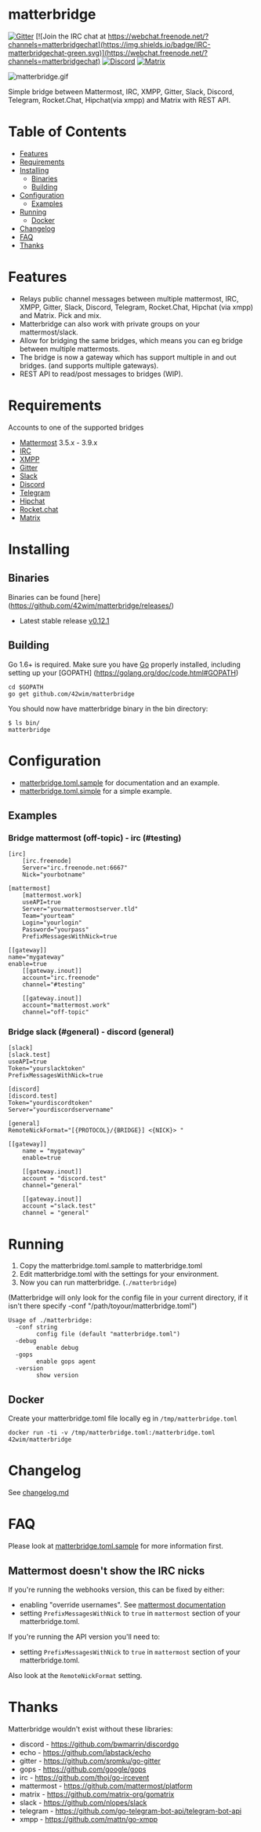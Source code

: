 # matterbridge
[![Gitter](https://img.shields.io/gitter/room/nwjs/nw.js.svg)](https://gitter.im/42wim/matterbridge) [![Join the IRC chat at https://webchat.freenode.net/?channels=matterbridgechat](https://img.shields.io/badge/IRC-matterbridgechat-green.svg)](https://webchat.freenode.net/?channels=matterbridgechat) [![Discord](https://img.shields.io/badge/discord-matterbridge-green.svg)](https://discord.gg/AkKPtrQ) [![Matrix](https://img.shields.io/badge/matrix-matterbridge-green.svg)](https://riot.im/app/#/room/#matterbridge:matrix.org)

![matterbridge.gif](https://s15.postimg.org/qpjhp6y3f/matterbridge.gif)

Simple bridge between Mattermost, IRC, XMPP, Gitter, Slack, Discord, Telegram, Rocket.Chat, Hipchat(via xmpp) and Matrix with REST API.

# Table of Contents
 * [Features](#features)
 * [Requirements](#requirements)
 * [Installing](#installing)
   * [Binaries](#binaries)
   * [Building](#building)
 * [Configuration](#configuration)
   * [Examples](#examples) 
 * [Running](#running)
   * [Docker](#docker)
 * [Changelog](#changelog)
 * [FAQ](#faq)
 * [Thanks](#thanks)

# Features
* Relays public channel messages between multiple mattermost, IRC, XMPP, Gitter, Slack, Discord, Telegram, Rocket.Chat, Hipchat (via xmpp) and Matrix. Pick and mix.
* Matterbridge can also work with private groups on your mattermost/slack.
* Allow for bridging the same bridges, which means you can eg bridge between multiple mattermosts.
* The bridge is now a gateway which has support multiple in and out bridges. (and supports multiple gateways).
* REST API to read/post messages to bridges (WIP).

# Requirements
Accounts to one of the supported bridges
* [Mattermost](https://github.com/mattermost/platform/) 3.5.x - 3.9.x
* [IRC](http://www.mirc.com/servers.html)
* [XMPP](https://jabber.org)
* [Gitter](https://gitter.im)
* [Slack](https://slack.com)
* [Discord](https://discordapp.com)
* [Telegram](https://telegram.org)
* [Hipchat](https://www.hipchat.com)
* [Rocket.chat](https://rocket.chat)
* [Matrix](https://matrix.org)

# Installing
## Binaries
Binaries can be found [here] (https://github.com/42wim/matterbridge/releases/)
* Latest stable release [v0.12.1](https://github.com/42wim/matterbridge/releases/latest)

## Building
Go 1.6+ is required. Make sure you have [Go](https://golang.org/doc/install) properly installed, including setting up your [GOPATH] (https://golang.org/doc/code.html#GOPATH)

```
cd $GOPATH
go get github.com/42wim/matterbridge
```

You should now have matterbridge binary in the bin directory:

```
$ ls bin/
matterbridge
```

# Configuration
* [matterbridge.toml.sample](https://github.com/42wim/matterbridge/blob/master/matterbridge.toml.sample) for documentation and an example.
* [matterbridge.toml.simple](https://github.com/42wim/matterbridge/blob/master/matterbridge.toml.simple) for a simple example.

## Examples
### Bridge mattermost (off-topic) - irc (#testing)
```
[irc]
    [irc.freenode]
    Server="irc.freenode.net:6667"
    Nick="yourbotname"

[mattermost]
    [mattermost.work]
    useAPI=true
    Server="yourmattermostserver.tld"
    Team="yourteam"
    Login="yourlogin"
    Password="yourpass"
    PrefixMessagesWithNick=true

[[gateway]]
name="mygateway"
enable=true
    [[gateway.inout]]
    account="irc.freenode"
    channel="#testing"

    [[gateway.inout]]
    account="mattermost.work"
    channel="off-topic"
```

### Bridge slack (#general) - discord (general)
```
[slack]
[slack.test]
useAPI=true
Token="yourslacktoken"
PrefixMessagesWithNick=true

[discord]
[discord.test]
Token="yourdiscordtoken"
Server="yourdiscordservername"

[general]
RemoteNickFormat="[{PROTOCOL}/{BRIDGE}] <{NICK}> "

[[gateway]]
    name = "mygateway"
    enable=true

    [[gateway.inout]]
    account = "discord.test"
    channel="general"

    [[gateway.inout]]
    account ="slack.test"
    channel = "general"
```

# Running
1) Copy the matterbridge.toml.sample to matterbridge.toml 
2) Edit matterbridge.toml with the settings for your environment. 
3) Now you can run matterbridge.  (```./matterbridge```)   

(Matterbridge will only look for the config file in your current directory, if it isn't there specify -conf "/path/toyour/matterbridge.toml")

```
Usage of ./matterbridge:
  -conf string
        config file (default "matterbridge.toml")
  -debug
        enable debug
  -gops
        enable gops agent
  -version
        show version
```

## Docker
Create your matterbridge.toml file locally eg in ```/tmp/matterbridge.toml```
```
docker run -ti -v /tmp/matterbridge.toml:/matterbridge.toml 42wim/matterbridge
```

# Changelog
See [changelog.md](https://github.com/42wim/matterbridge/blob/master/changelog.md)

# FAQ

Please look at [matterbridge.toml.sample](https://github.com/42wim/matterbridge/blob/master/matterbridge.toml.sample) for more information first.

## Mattermost doesn't show the IRC nicks
If you're running the webhooks version, this can be fixed by either:
* enabling "override usernames". See [mattermost documentation](http://docs.mattermost.com/developer/webhooks-incoming.html#enabling-incoming-webhooks)
* setting ```PrefixMessagesWithNick``` to ```true``` in ```mattermost``` section of your matterbridge.toml.

If you're running the API version you'll need to:
* setting ```PrefixMessagesWithNick``` to ```true``` in ```mattermost``` section of your matterbridge.toml.

Also look at the ```RemoteNickFormat``` setting.


# Thanks
Matterbridge wouldn't exist without these libraries:
* discord - https://github.com/bwmarrin/discordgo
* echo - https://github.com/labstack/echo
* gitter - https://github.com/sromku/go-gitter
* gops - https://github.com/google/gops
* irc - https://github.com/thoj/go-ircevent
* mattermost - https://github.com/mattermost/platform
* matrix - https://github.com/matrix-org/gomatrix
* slack - https://github.com/nlopes/slack
* telegram - https://github.com/go-telegram-bot-api/telegram-bot-api
* xmpp - https://github.com/mattn/go-xmpp

